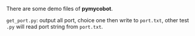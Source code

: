 There are some demo files of **pymycobot**.

`get_port.py`: output all port, choice one then write to `port.txt`, other test `.py` will read port string from `port.txt`.
